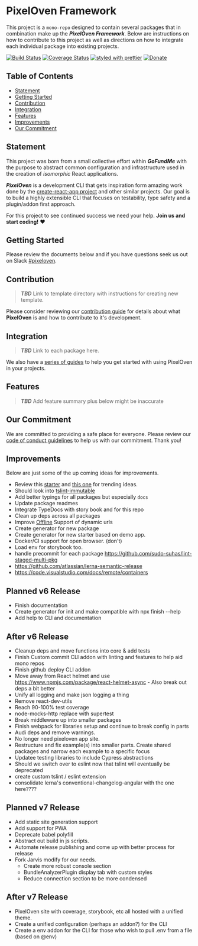 # PixelOven Framework
This project is a `mono-repo` designed to contain several packages that in combination make up the ***PixelOven Framework***. Below are instructions on how to contribute to this project as well as directions on how to integrate each individual package into existing projects. 

[![Build Status](https://dev.azure.com/pixeloven/PixelOven/_apis/build/status/pixeloven.pixeloven?branchName=master)](https://dev.azure.com/pixeloven/PixelOven/_build/latest?definitionId=1&branchName=master)
[![Coverage Status](https://codecov.io/gh/pixeloven/pixeloven/branch/master/graph/badge.svg)](https://codecov.io/gh/pixeloven/pixeloven)
[![styled with prettier](https://img.shields.io/badge/styled_with-prettier-ff69b4.svg)](https://github.com/prettier/prettier)
[![Donate](https://img.shields.io/badge/donate-paypal-blue.svg)](https://paypal.me/briangebel)

## Table of Contents

- [Statement](#statement)
- [Getting Started](#getting-started)
- [Contribution](#contribution)
- [Integration](#integration)
- [Features](#features)
- [Improvements](#improvements)
- [Our Commitment](#our-commitment)

## Statement

This project was born from a small collective effort within ***GoFundMe*** with the purpose to abstract common configuration and infrastructure used in the creation of *isomorphic* React applications.

***PixelOven*** is a development CLI that gets inspiration form amazing work done by the [create-react-app project](https://github.com/facebook/create-react-app) and other similar projects. Our goal is to build a highly extensible CLI that focuses on testability, type safety and a plugin/addon first approach.

For this project to see continued success we need your help. **Join us and start coding!** :heart:

## Getting Started
Please review the documents below and if you have questions seek us out  on Slack [#pixeloven](https://pixelovenworkspace.slack.com/messages/CJ3B566Q2).

## Contribution

> ***TBD*** Link to template directory with instructions for creating new template.

Please consider reviewing our [contribution guide](./docs/contribution.md) for details about what **PixelOven** is and how to contribute to it's development.

## Integration

> ***TBD*** Link to each package here.

We also have a [series of guides](./docs/guides/index.md) to help you get started with using PixelOven in your projects.

## Features

> ***TBD*** Add feature summary plus below might be inaccurate

## Our Commitment
We are committed to providing a safe place for everyone. Please review our [code of conduct guidelines](./docs/code-of-conduct.md) to help us with our commitment. Thank you!

## Improvements
Below are just some of the up coming ideas for improvements.
* Review this [starter](https://github.com/bitjson/typescript-starter) and [this one](https://github.com/alexjoverm/typescript-library-starter) for trending ideas.
* Should look into [tslint-immutable](https://www.npmjs.com/package/tslint-immutable)
* Add better typings for all packages but especially `docs`
* Update package readmes
* Integrate TypeDocs with story book and for this repo
* Clean up deps across all packages
* Improve [Offline](https://github.com/NekR/offline-plugin/issues/64) Support of dynamic urls
* Create generator for new package
* Create generator for new starter based on demo app.
* Docker/CI support for open browser. (don't)
* Load env for storybook too.
* handle precommit for each package https://github.com/sudo-suhas/lint-staged-multi-pkg
* https://github.com/atlassian/lerna-semantic-release
* https://code.visualstudio.com/docs/remote/containers

## Planned v6 Release
* Finish documentation
* Create generator for init and make compatible with npx finish --help
* Add help to CLI and documentation

## After v6 Release
* Cleanup deps and move functions into core & add tests
* Finish Custom commit CLI addon with linting and features to help aid mono repos
* Finish github deploy CLI addon
* Move away from React helmet and use https://www.npmjs.com/package/react-helmet-async - Also break out deps a bit better
* Unify all logging and make json logging a thing
* Remove react-dev-utils
* Reach 90-100% test coverage
* node-mocks-http replace with supertest
* Break middleware up into smaller packages
* Finish webpack for libraries setup and continue to break config in parts
* Audi deps and remove warnings.
* No longer need pixeloven app site. 
* Restructure and fix example(s) into smaller parts. Create shared packages and narrow each example to a specific focus
* Updatee testing libraries to include Cypress abstractions
* Should we switch over to eslint now that tslint will eventually be deprecated
* create custom tslint / eslint extension
* consolidate lerna's conventional-changelog-angular with the one here????

## Planned v7 Release
* Add static site generation support
* Add support for PWA
* Deprecate babel polyfill 
* Abstract out build in js scripts.
* Automate release publishing and come up with better process for release
* Fork Jarvis modify for our needs.
    + Create more robust console section
    + BundleAnalyzerPlugin display tab with custom styles
    + Reduce connection section to be more condensed 


## After v7 Release
* PixelOven site with coverage, storybook, etc all hosted with a unified theme.
* Create a unified configuration (perhaps an addon?) for the CLI
* Create a env addon for the CLI for those who wish to pull .env from a file (based on @env)
